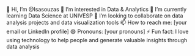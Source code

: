👋 Hi, I’m @Isasouzas
👀 I’m interested in Data & Analytics
🌱 I’m currently learning Data Science at UNIVESP
💞️ I’m looking to collaborate on data analysis projects and data visualization tools
📫 How to reach me: [your email or LinkedIn profile]
😄 Pronouns: [your pronouns]
⚡ Fun fact: I love using technology to help people and generate valuable insights through data analysis

<!---
Isasouzas/Isasouzas is a ✨ special ✨ repository because its `README.md` (this file) appears on your GitHub profile.
You can click the Preview link to take a look at your changes.
--->
